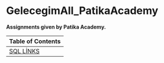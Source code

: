 # GelecegimAll_PatikaAcademy
**Assignments given by Patika Academy.**


| Table of Contents     |
| ----------- |
| [SQL LİNKS](https://github.com/orbaykahraman/GelecegimAll_PatikaAcademy/tree/main/SQL%20TEMELLER%C4%B0%20%C3%96DEVLER%C4%B0)     |





